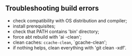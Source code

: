 ## Troubleshooting build errors

- check compatibility with OS distribution and compiler;
- install prerequisites;
- check that PATH contains 'bin' directory;
- force abt rebuild with 'ai -clean';
- clean caches: `ccache-clean`, `gcache-clean';
- if nothing helps, clean everything with 'git clean -xdf'.
